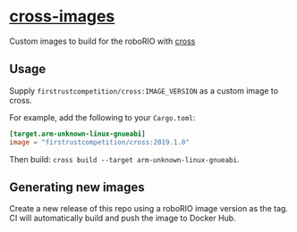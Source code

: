 # [cross-images](https://registry.hub.docker.com/repository/docker/firstrustcompetition/cross)
Custom images to build for the roboRIO with [cross](https://github.com/rust-embedded/cross)

## Usage
Supply `firstrustcompetition/cross:IMAGE_VERSION` as a custom image to cross.

For example, add the following to your `Cargo.toml`:
```toml
[target.arm-unknown-linux-gnueabi]
image = "firstrustcompetition/cross:2019.1.0"
```
Then build: `cross build --target arm-unknown-linux-gnueabi`.

## Generating new images
Create a new release of this repo using a roboRIO image version as the tag.
CI will automatically build and push the image to Docker Hub.
